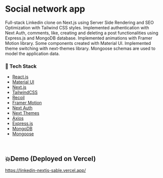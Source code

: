 # Social network app

Full-stack Linkedin clone on Next.js using Server Side Rendering and SEO 
Optimization with Tailwind CSS styles. Implemented authentication with Next Auth, comments, like,
creating and deleting a post functionalities using Express.js and MongoDB database. Implemented animations with Framer Motion library. Some components created with Material UI. Implemented theme switching with next-themes library. Mongoose schemas are used to model the application data.



### :space_invader: Tech Stack


  <ul>
    <li><a href="https://reactjs.org/">React.js</a></li>
    <li><a href="https://#/">Material UI</a></li>
    <li><a href="https://nextjs.org/">Next.js</a></li>
    <li><a href="https://tailwindcss.com/">TailwindCSS</a></li>
    <li><a href="https://recoiljs.org/">Recoil</a></li>
    <li><a href="https://www.framer.com/motion/">Framer Motion</a></li>
    <li><a href="https://next-auth.js.org/">Next Auth</a></li>
    <li><a href="https://next-auth.js.org/">Next Themes</a></li>
    <li><a href="https://axios-http.com/docs/intro">Axios</a></li>
    <li><a href="https://expressjs.com/">Express.js</a></li>
    <li><a href="https://www.mongodb.com/docs/">MongoDB</a></li>
    <li><a href="https://mongoosejs.com/docs/guide.html">Mongoose</a></li>
  </ul>

<br />

## 💥Demo (Deployed on Vercel)
https://linkedin-nextjs-sable.vercel.app/
